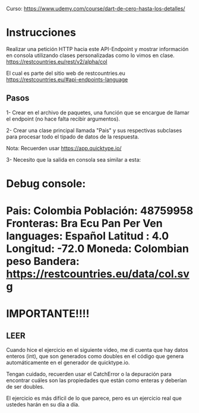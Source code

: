 Curso: https://www.udemy.com/course/dart-de-cero-hasta-los-detalles/

# Instrucciones

Realizar una petición HTTP hacia este API-Endpoint y mostrar información en consola utilizando clases personalizadas
como lo vimos en clase.
https://restcountries.eu/rest/v2/alpha/col

El cual es parte del sitio web de restcountries.eu
https://restcountries.eu/#api-endpoints-language


## Pasos

1- Crear en el archivo de paquetes, una función que se encargue de llamar el endpoint (no hace falta recibir argumentos).

2- Crear una clase principal llamada "Pais" y sus respectivas subclases para procesar todo el tipado de datos de la respuesta.

Nota: Recuerden usar
https://app.quicktype.io/

3- Necesito que la salida en consola sea similar a esta:

Debug console:
===========================
Pais: Colombia
Población: 48759958
Fronteras:
    Bra
    Ecu
    Pan
    Per
    Ven
languages: Español
Latitud : 4.0
Longitud: -72.0
Moneda: Colombian peso
Bandera: https://restcountries.eu/data/col.svg
===========================


# IMPORTANTE!!!!
## LEER

Cuando hice el ejercicio en el siguiente video, me di cuenta que hay datos enteros (int), que son generados como doubles en el código que genera automáticamente en el generador de quicktype.io.

Tengan cuidado, recuerden usar el CatchError o la depuración para encontrar cuáles son las propiedades que están como enteras y deberían de ser doubles.

El ejercicio es más difícil de lo que parece, pero es un ejercicio real que ustedes harán en su día a día.